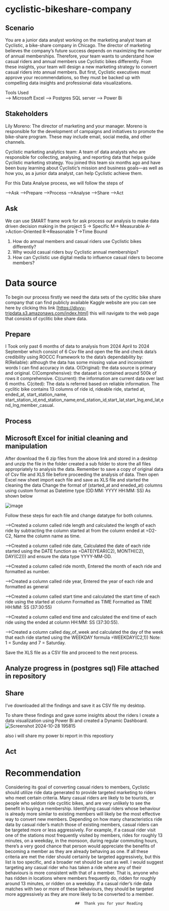 # cyclistic-bikeshare-company

## Scenario

You are a junior data analyst working on the marketing analyst team at Cyclistic, a bike-share company in Chicago. The director of marketing believes the company’s future success depends on maximizing the number of annual memberships. Therefore, your team wants to understand how casual riders and annual members use Cyclistic bikes differently. From these insights, your team will design a new marketing strategy to convert casual riders into annual members. But first, Cyclistic executives must approve your recommendations, so they must be backed up with compelling data insights and professional data visualizations.

Tools Used	
--> Microsoft Excel
--> Postgres SQL server
--> Power Bi

## Stakeholders
          
Lily Moreno: 
          The director of marketing and your manager. Moreno is responsible for the development of campaigns and initiatives to promote the bike-share program. These may include email, social media, and other channels.

Cyclistic marketing analytics team: 
                 A team of data analysts who are responsible for collecting, analysing, and reporting data that helps guide Cyclistic marketing strategy. You joined this team six months ago and have been busy learning about Cyclistic’s mission and business goals—as well as how you, as a junior data analyst, can help Cyclistic achieve them.

For this Data Analyse process, we will follow the steps of

-->Ask
-->Prepare
-->Process
-->Analyse
-->Share
 -->Act                                   

## Ask
 We can use SMART frame work for ask process our analysis to make data driven decision making in the project
S -> Specific
M-> Measurable
A->Action-Oriented
R->Reasonable
T->Time Bound

1. How do annual members and casual riders use Cyclistic bikes differently?        
2. Why would casual riders buy Cyclistic annual memberships?
3. How can Cyclistic use digital media to influence casual riders to become members?

# Data source
To begin our process firstly we need the data sets of the cyclitic bike share company that can find publicly available Kaggle website are you can see here by clicking this link [https://divvy-tripdata.s3.amazonaws.com/index.html]
 this will navigate to the web page that consists of cyclitic  bike share data.

## Prepare
   I Took only past  6 months of data  to analysis from 2024 April to 2024 September which consist of 6 Csv file and open the file and check data’s credibility using ROCCC Framework to the data’s dependability by:
R(Reliable): although the data has some missing value and inconsistent words I can find accuracy in data.
O(Original): the data source is primary and original.
C(Comprehensive): the dataset is contained around 500k of rows it comprehensive.
C(current): the information are current data over last 6 months.
C(cited): The data is referred based on reliable information. 
The cyclitic bike contains 13 columns of ride id, rideable ride, started at, ended_at, start_station_name, start_station_id,end_station_name,end_station_id,start_lat,start_lng,end_lat,end_lng,member_casual.


## Process
## Microsoft Excel for initial cleaning and manipulation
After download the 6 zip files from the above link and stored in a desktop and unzip the file in the folder created a sub folder to store the all files appropriately to analysis the data. Remember to save a copy of original data of Csv file and XLS file before proceeding the analysis of data. Then open Excel new sheet import each file and save as XLS file and started the cleaning the data
Change the format of (started_at and eneded_at) columns using custom format as Datetime type (DD:MM: YYYY HH:MM: SS)
As shown below

![image](https://github.com/user-attachments/assets/52c588f4-c4a7-417c-98a3-b2471225d3e4)


 
Follow these steps for each file and change datatype for both columns.

-->Created a column called ride length and calculated the length of each ride by subtracting the column started at from the column ended at 
     =D2-C2, Name the column name as time.
     
-->Created a column called ride date, Calculated the date of each ride started using the DATE function as =DATE(YEAR(C2), MONTH(C2), 
    DAY(C2))) and ensure the data type YYYY-MM-DD.
    
-->Created a column called ride month, Entered the month of each ride and formatted as number.

-->Created a column called ride year, Entered the year of each ride and formatted as general

-->Created a column called start time and calculated the start time of each ride using the started at column Formatted as TIME Formatted as 
  TIME HH:MM: SS (37:30:55)
  
-->Created a column called end time and calculated the end time of each ride using the ended at column HH:MM: SS (37:30:55).

-->Created a column called day_of_week and calculated the day of the week that each ride started using the WEEKDAY formula =WEEKDAY(C2,1)) 
   Note: 1 = Sunday and 7 = Saturday.

Save the XLS file as a CSV file and proceed to the next process.

## Analyze progress in (postgres sql) File attached in repository

## Share
I’ve downloaded all the findings and save it as CSV file my desktop.

To share these findings and gave some insights about the riders 
I create a data visualization using Power Bi and created a Dynamic Dashboard.
![Screenshot 2024-10-28 195815](https://github.com/user-attachments/assets/44859a50-7f7c-40db-81fa-d55a8622a365)


also i will share my power bi report in this repostiory

## Act
# Recommendation
Considering its goal of converting casual riders to members, Cyclistic should utilize ride data generated to provide targeted marketing to riders who meet certain criteria. Many casual riders are likely to be tourists, or people who seldom ride cyclitic bikes, and are very unlikely to see the benefit in buying a membership. Identifying casual riders whose behaviour is already more similar to existing members will likely be the most effective way to convert new members. Depending on how many characteristics ride data by casual rider’s match those of existing members, casual riders can be targeted more or less aggressively.
For example, if a casual rider visit one of the stations most frequently visited by members, rides for roughly 13 minutes, on a weekday, in the monsoon, during regular commuting hours, there’s a very good chance that person would appreciate the benefits of becoming a member as they are already behaving as one. If all these criteria are met the rider should certainly be targeted aggressively, but this list is too specific, and a broader net should be cast as well.
I would suggest targeting any casual rider who has taken a ride where any of their behaviours is more consistent with that of a member. That is, anyone who has ridden in locations where members frequently do, ridden for roughly around 13 minutes, or ridden on a weekday. If a casual rider’s ride data matches with two or more of these behaviours, they should be targeted more aggressively as they are more likely to be converted to a member.

                                   ##  Thank you for your Reading




